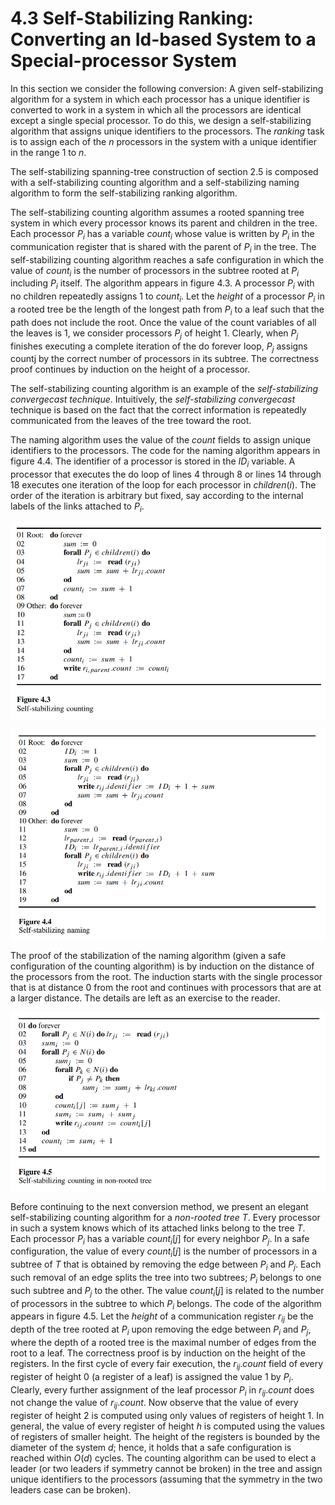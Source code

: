 # 4.3 Self-Stabilizing Ranking: Converting an Id-based System to a Special-processor System

In this section we consider the following conversion: A given self-stabilizing algorithm for a system in which each processor has a unique identifier is converted to work in a system in which all the processors are identical except a single special processor. To do this, we design a self-stabilizing algorithm that assigns unique identifiers to the processors. The *ranking* task is to assign each of the $n$ processors in the system with a unique identifier in the range 1 to $n$.

The self-stabilizing spanning-tree construction of section 2.5 is composed with a self-stabilizing counting algorithm and a self-stabilizing naming algorithm to form the self-stabilizing ranking algorithm.

The self-stabilizing counting algorithm assumes a rooted spanning tree system in which every processor knows its parent and children in the tree. Each processor $P_i$ has a variable ${count}_i$ whose value is written by $P_i$ in the communication register that is shared with the parent of $P_i$ in the tree. The self-stabilizing counting algorithm reaches a safe configuration in which the value of ${count}_i$ is the number of processors in the subtree rooted at $P_i$ including $P_i$ itself. The algorithm appears in figure 4.3. A processor $P_i$ with no children repeatedly assigns 1 to ${count}_i$. Let the *height* of a processor $P_i$ in a rooted tree be the length of the longest path from $P_i$ to a leaf such that the path does not include the root. Once the value of the count variables of all the leaves is 1, we consider processors $P_j$ of height 1. Clearly, when $P_j$ finishes executing a complete iteration of the do forever loop, $P_j$ assigns countj by the correct number of processors in its subtree. The correctness proof continues by induction on the height of a processor.

The self-stabilizing counting algorithm is an example of the *self-stabilizing convergecast technique*. Intuitively, the *self-stabilizing convergecast* technique is based on the fact that the correct information is repeatedly communicated from the leaves of the tree toward the root.

The naming algorithm uses the value of the *count* fields to assign unique identifiers to the processors. The code for the naming algorithm appears in figure 4.4. The identifier of a processor is stored in the ${ID}_i$ variable. A processor that executes the do loop of lines 4 through 8 or lines 14 through 18 executes one iteration of the loop for each processor in $children(i)$. The order of the iteration is arbitrary but fixed, say according to the internal labels of the links attached to $P_i$.

![figure_4.3](images/figure_4.3.png)

![figure_4.4](images/figure_4.4.png)

The proof of the stabilization of the naming algorithm (given a safe configuration of the counting algorithm) is by induction on the distance of the processors from the root. The induction starts with the single processor that is at distance 0 from the root and continues with processors that are at a larger distance. The details are left as an exercise to the reader.

![figure_4.5](images/figure_4.5.png)

Before continuing to the next conversion method, we present an elegant self-stabilizing counting algorithm for a *non-rooted tree* $T$. Every processor in such a system knows which of its attached links belong to the tree $T$. Each processor $P_i$ has a variable ${count}_i[j]$ for every neighbor $P_j$. In a safe configuration, the value of every ${count}_i[j]$ is the number of processors in a subtree of $T$ that is obtained by removing the edge between $P_i$ and $P_j$. Each such removal of an edge splits the tree into two subtrees; $P_i$ belongs to one such subtree and $P_j$ to the other. The value ${count}_i[j]$ is related to the number of processors in the subtree to which $P_i$ belongs. The code of the algorithm appears in figure 4.5. Let the *height* of a communication register $r_{ij}$ be the depth of the tree rooted at $P_i$ upon removing the edge between $P_i$ and $P_j$, where the depth of a rooted tree is the maximal number of edges from the root to a leaf. The correctness proof is by induction on the height of the registers. In the first cycle of every fair execution, the $r_{ij}.count$ field of every register of height 0 (a register of a leaf) is assigned the value 1 by $P_i$. Clearly, every further assignment of the leaf processor $P_i$ in $r_{ij}.count$ does not change the value of $r_{ij}.count$. Now observe that the value of every register of height 2 is computed using only values of registers of height 1. In general, the value of every register of height $h$ is computed using the values of registers of smaller height. The height of the registers is bounded by the diameter of the system $d$; hence, it holds that a safe configuration is reached within $O(d)$ cycles. The counting algorithm can be used to elect a leader (or two leaders if symmetry cannot be broken) in the tree and assign unique identifiers to the processors (assuming that the symmetry in the two leaders case can be broken).